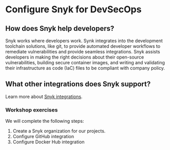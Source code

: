 # Configure Snyk for DevSecOps

## How does Snyk help developers?

Snyk works where developers work. Synk integrates into the development toolchain solutions, like git, to provide automated developer workflows to remediate vulnerabilities and provide seamless integrations. Snyk assists developers in making the right decisions about their open-source vulnerabilities, building secure container images, and writing and validating their infrastructure as code \(IaC\) files to be compliant with company policy.

## What other integrations does Snyk support?

Learn more about [Snyk integrations](https://support.snyk.io/hc/en-us/categories/360000598398-Integrations).

### Workshop exercises

We will complete the following steps:

1. Create a Snyk organization for our projects.
2. Configure GitHub integration
3. Configure Docker Hub integration

